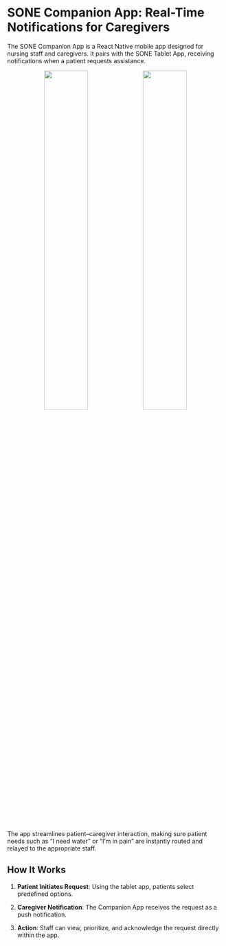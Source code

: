 # SONE Companion App: Real-Time Notifications for Caregivers

The SONE Companion App is a React Native mobile app designed for nursing staff and caregivers. It pairs with the SONE Tablet App, receiving notifications when a patient requests assistance.

<p align="center">
  <img src="https://github.com/user-attachments/assets/da3ce1e2-0684-4a9d-bf9f-bd57654ee50d" width="45%" >
  <img src="https://github.com/user-attachments/assets/dca35512-bce1-4f2e-8c8c-d16255ca7c7c" width="45%" >
</p>

The app streamlines patient–caregiver interaction, making sure patient needs such as “I need water” or “I’m in pain” are instantly routed and relayed to the appropriate staff.

## How It Works

1. **Patient Initiates Request**: Using the tablet app, patients select predefined options.

2. **Caregiver Notification**: The Companion App receives the request as a push notification.

3. **Action**: Staff can view, prioritize, and acknowledge the request directly within the app.
